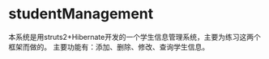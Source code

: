 studentManagement
=================
本系统是用struts2+Hibernate开发的一个学生信息管理系统，主要为练习这两个框架而做的。
主要功能有：添加、删除、修改、查询学生信息。
